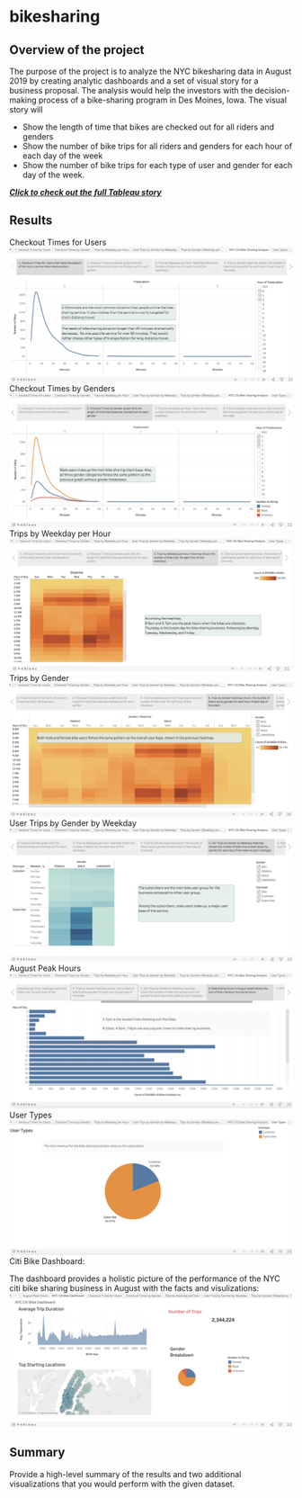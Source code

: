 # bikesharing
## Overview of the project
The purpose of the project is to analyze the NYC bikesharing data in August 2019 by creating analytic dashboards and a set of visual story for a business proposal. The analysis would help the investors with the decision-making process of a bike-sharing program in Des Moines, Iowa. The visual story will  
* Show the length of time that bikes are checked out for all riders and genders
* Show the number of bike trips for all riders and genders for each hour of each day of the week
* Show the number of bike trips for each type of user and gender for each day of the week.

[***Click to check out the full Tableau story***](https://public.tableau.com/app/profile/lily.han3705/viz/NYC_Bikesharing_16632153757280/UserTypes?publish=yes)

## Results
Checkout Times for Users
![1_checkout_users](Resources/1_checkout_users.png)
Checkout Times by Genders
![2_checkout_gender](Resources/2_checkout_gender.png)
Trips by Weekday per Hour
![3_trips_weekday](Resources/3_trips_weekday.png)
Trips by Gender
![4_trips_gender](Resources/4_trips_gender.png)
User Trips by Gender by Weekday
![5_usertrips_gender](Resources/5_usertrips_gender.png)
August Peak Hours
![6_august_peakhours](Resources/6_august_peakhours.png)
User Types
![8_usertypes](Resources/8_usertypes.png)
Citi Bike Dashboard:

The dashboard provides a holistic picture of the performance of the NYC citi bike sharing business in August with the facts and visulizations: 
![7_dashboard](Resources/7_dashboard.png)

## Summary
Provide a high-level summary of the results and two additional visualizations that you would perform with the given dataset.